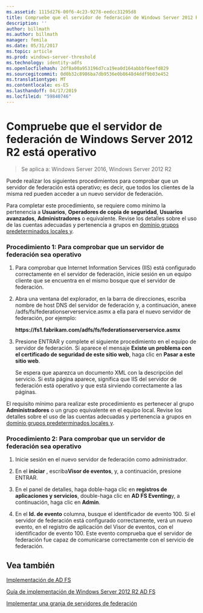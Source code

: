 ```yaml
---
ms.assetid: 1115d276-00f6-4c23-9278-eedcc31295d8
title: Compruebe que el servidor de federación de Windows Server 2012 R2 está operativo
description: ''
author: billmath
ms.author: billmath
manager: femila
ms.date: 05/31/2017
ms.topic: article
ms.prod: windows-server-threshold
ms.technology: identity-adfs
ms.openlocfilehash: 2df8a00a953196d7ca19ea0d164abbbf6eefd829
ms.sourcegitcommit: 0d0b32c8986ba7db9536e0b8648d4ddf9b03e452
ms.translationtype: MT
ms.contentlocale: es-ES
ms.lasthandoff: 04/17/2019
ms.locfileid: "59840746"
---
```

# <a name="verify-your-windows-server-2012-r2-federation-server-is-operational"></a>Compruebe que el servidor de federación de Windows Server 2012 R2 está operativo

>Se aplica a: Windows Server 2016, Windows Server 2012 R2

Puede realizar los siguientes procedimientos para comprobar que un servidor de federación está operativo; es decir, que todos los clientes de la misma red pueden acceder a un nuevo servidor de federación.  
  
Para completar este procedimiento, se requiere como mínimo la pertenencia a **Usuarios**, **Operadores de copia de seguridad**, **Usuarios avanzados**, **Administradores** o equivalente.  Revise los detalles sobre el uso de las cuentas adecuadas y pertenencia a grupos en [dominio grupos predeterminados locales y](https://go.microsoft.com/fwlink/?LinkId=83477).   
  
### <a name="procedure-1-to-verify-that-a-federation-server-is-operational"></a>Procedimiento 1: Para comprobar que un servidor de federación sea operativo  
  
1.  Para comprobar que Internet Information Services \(IIS\) está configurado correctamente en el servidor de federación, inicie sesión en un equipo cliente que se encuentra en el mismo bosque que el servidor de federación.  
  
2.  Abra una ventana del explorador, en la barra de direcciones, escriba nombre de host DNS del servidor de federación y, a continuación, anexe \/adfs\/fs\/federationserverservice.asmx a ella para el nuevo servidor de federación, por ejemplo:  
  
    **https:\/\/fs1.fabrikam.com\/adfs\/fs\/federationserverservice.asmx**  
  
3.  Presione ENTRAR y complete el siguiente procedimiento en el equipo de servidor de federación. Si aparece el mensaje **Existe un problema con el certificado de seguridad de este sitio web**, haga clic en **Pasar a este sitio web**.  
  
    Se espera que aparezca un documento XML con la descripción del servicio. Si esta página aparece, significa que IIS del servidor de federación está operativo y que está sirviendo correctamente a las páginas.  
  
El requisito mínimo para realizar este procedimiento es pertenecer al grupo **Administradores** o un grupo equivalente en el equipo local.  Revise los detalles sobre el uso de las cuentas adecuadas y pertenencia a grupos en [dominio grupos predeterminados locales y](https://go.microsoft.com/fwlink/?LinkId=83477).   
  
### <a name="procedure-2-to-verify-that-a-federation-server-is-operational"></a>Procedimiento 2: Para comprobar que un servidor de federación sea operativo  
  
1.  Inicie sesión en el nuevo servidor de federación como administrador.  
  
2.  En el **iniciar** , escriba**Visor de eventos**, y, a continuación, presione ENTRAR.  
  
3.  En el panel de detalles, haga doble\-haga clic en **registros de aplicaciones y servicios**, double\-haga clic en **AD FS Eventing**y, a continuación, haga clic en **Admin**.  
  
4.  En el **Id. de evento** columna, busque el identificador de evento 100. Si el servidor de federación está configurado correctamente, verá un nuevo evento, en el registro de aplicación del Visor de eventos, con el identificador de evento 100. Este evento comprueba que el servidor de federación fue capaz de comunicarse correctamente con el servicio de federación.  
  
## <a name="see-also"></a>Vea también 

[Implementación de AD FS](../../ad-fs/AD-FS-Deployment.md)  

[Guía de implementación de Windows Server 2012 R2 AD FS](../../ad-fs/deployment/Windows-Server-2012-R2-AD-FS-Deployment-Guide.md)  
 
[Implementar una granja de servidores de federación](../../ad-fs/deployment/Deploying-a-Federation-Server-Farm.md)  
   
  

